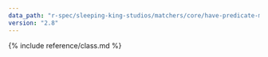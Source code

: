 ```yaml
---
data_path: "r-spec/sleeping-king-studios/matchers/core/have-predicate-matcher"
version: "2.8"
---
```


{% include reference/class.md %}
